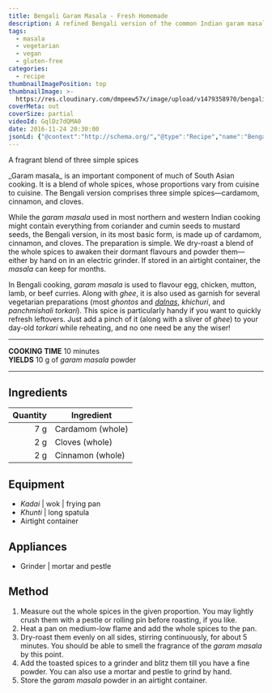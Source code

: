 ```yaml
---
title: Bengali Garam Masala - Fresh Homemade
description: A refined Bengali version of the common Indian garam masala made with just three spices. A pinch can transform your vegetables or protein.
tags:
  - masala
  - vegetarian
  - vegan
  - gluten-free
categories:
  - recipe
thumbnailImagePosition: top
thumbnailImage: >-
  https://res.cloudinary.com/dmpeew57x/image/upload/v1479358970/bengali-garam-masala_thumbnail_ntkhde.jpg
coverMeta: out
coverSize: partial
videoId: GqlDz7dQMA0
date: 2016-11-24 20:30:00
jsonLd: {"@context":"http://schema.org/","@type":"Recipe","name":"Bengali garam masala","author":"Bong Eats","image":"https://res.cloudinary.com/dmpeew57x/image/upload/v1479358970/bengali-garam-masala-cover-small_r61kr3.jpg","description":"The Bengali _garam masala_ contains just three simple ingredients.","prepTime":"PT5M","totalTime":"PT10M","recipeYield":"10 g","recipeIngredient":["Cardamom 7	g","Cloves 2	g","Cinnamon 2 g"],"recipeInstructions":["1 Measure out the whole spices in the given proportion. You may lightly crush them with a pestle or rolling pin, if you like.","2 Heat a pan on medium-low and add the whole spices.","3 Dry-roast them evenly on all sides, stirring continuously. This should take about 5 minutes.","4 Add the toasted spices to a grinder and blitz them till you have a fine powder. You can also use a mortar and pestle.","5 Store the garam masala powder in an airtight container for up to 2 months."]}
---
```




<p class="post-byline">A fragrant blend of three simple spices</p>

<p class="post-intro">_Garam masala_ is an important component of much of South Asian cooking. It is a blend of whole spices, whose proportions vary from cuisine to cuisine. The Bengali version comprises three simple spices—cardamom, cinnamon, and cloves.</p>

<!-- more -->
<span class="dropcap">W</span>hile the _garam masala_ used in most northern and western Indian cooking might contain everything from coriander and cumin seeds to mustard seeds, the Bengali version, in its most basic form, is made up of cardamom, cinnamon, and cloves. The preparation is simple. We dry-roast a blend of the whole spices to awaken their dormant flavours and powder them—either by hand on in an electric grinder. If stored in an airtight container, the _masala_ can keep for months.  

In Bengali cooking, _garam masala_ is used to flavour egg, chicken, mutton, lamb, or beef curries. Along with _ghee_, it is also used as garnish for several vegetarian preparations (most _ghontos_ and [_dalnas_](/tags/dalna/ "Bengali dalna recipes"), _khichuri_, and _panchmishali torkari_). This spice is particularly handy if you want to quickly refresh leftovers. Just add a pinch of it (along with a sliver of _ghee_) to your day-old _torkari_ while reheating, and no one need be any the wiser!

***

**COOKING TIME** 10 minutes   
**YIELDS** 10 g of _garam masala_ powder

***
## Ingredients
| Quantity | Ingredient       |
|---------:|------------------|
|      7 g | Cardamom (whole) |
|      2 g | Cloves (whole)   |
|      2 g | Cinnamon (whole) |

## Equipment
- _Kadai_ | wok | frying pan
- _Khunti_ | long spatula
- Airtight container

## Appliances
- Grinder | mortar and pestle

## Method
1. Measure out the whole spices in the given proportion. You may lightly crush them with a pestle or rolling pin before roasting, if you like.
2. Heat a pan on medium-low flame and add the whole spices to the pan.
3. Dry-roast them evenly on all sides, stirring continuously, for about 5 minutes. You should be able to smell the fragrance of the _garam masala_ by this point.
4. Add the toasted spices to a grinder and blitz them till you have a fine powder. You can also use a mortar and pestle to grind by hand.
5. Store the _garam masala_ powder in an airtight container.
